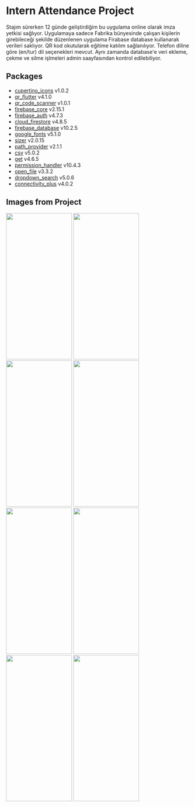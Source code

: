 # Intern Attendance Project
 Stajım sürerken 12 günde geliştirdiğim bu uygulama online olarak imza yetkisi sağlıyor. Uygulamaya sadece Fabrika bünyesinde çalışan kişilerin girebileceği şekilde düzenlenen uygulama Firabase database kullanarak verileri saklıyor. QR kod okutularak eğitime katılım sağlanılıyor. Telefon diline göre (en/tur) dil seçenekleri mevcut. Aynı zamanda database'e veri ekleme, çekme ve silme işlmeleri admin saayfasından kontrol edilebiliyor. 

## Packages
- [cupertino_icons](https://pub.dev/packages/cupertino_icons) v1.0.2
- [qr_flutter](https://pub.dev/packages/qr_flutter) v4.1.0
- [qr_code_scanner](https://pub.dev/packages/qr_code_scanner) v1.0.1
- [firebase_core](https://pub.dev/packages/firebase_core) v2.15.1
- [firebase_auth](https://pub.dev/packages/firebase_auth) v4.7.3
- [cloud_firestore](https://pub.dev/packages/cloud_firestore) v4.8.5
- [firebase_database](https://pub.dev/packages/firebase_database) v10.2.5
- [google_fonts](https://pub.dev/packages/google_fonts) v5.1.0
- [sizer](https://pub.dev/packages/sizer) v2.0.15
- [path_provider](https://pub.dev/packages/path_provider) v2.1.1
- [csv](https://pub.dev/packages/csv) v5.0.2
- [get](https://pub.dev/packages/get) v4.6.5
- [permission_handler](https://pub.dev/packages/permission_handler) v10.4.3
- [open_file](https://pub.dev/packages/open_file) v3.3.2
- [dropdown_search](https://pub.dev/packages/dropdown_search) v5.0.6
- [connectivity_plus](https://pub.dev/packages/connectivity_plus) v4.0.2

## Images from Project

<img src="https://github.com/ibrahimcerkezoglu/QR-Polling-System/assets/126337225/a31c82d3-ea00-40b8-ac8e-302c2a8ff4ce" width = "180" height = "400">
<img src="https://github.com/ibrahimcerkezoglu/QR-Polling-System/assets/126337225/a498b8d8-f40e-44ce-ba0d-773f690c3565" width = "180" height = "400">
<img src="https://github.com/ibrahimcerkezoglu/QR-Polling-System/assets/126337225/0bc052b4-0a9b-4aec-99ed-275e97e277f8" width = "180" height = "400">
<img src="https://github.com/ibrahimcerkezoglu/QR-Polling-System/assets/126337225/2bd711f6-7cc5-47c3-99b0-c5ff7374035e" width = "180" height = "400">
<img src="https://github.com/ibrahimcerkezoglu/QR-Polling-System/assets/126337225/73885415-ff4a-487f-9489-6a304b259bad" width = "180" height = "400">
<img src="https://github.com/ibrahimcerkezoglu/QR-Polling-System/assets/126337225/55b6e20c-bfd7-42c7-b4d3-5493ce90d5b4" width = "180" height = "400">
<img src="https://github.com/ibrahimcerkezoglu/QR-Polling-System/assets/126337225/2bbd3fdb-d88a-4514-b619-a6e6441a88c7" width = "180" height = "400">
<img src="https://github.com/ibrahimcerkezoglu/QR-Polling-System/assets/126337225/8a869e36-3143-4de8-8c28-832979934086" width = "180" height = "400">
